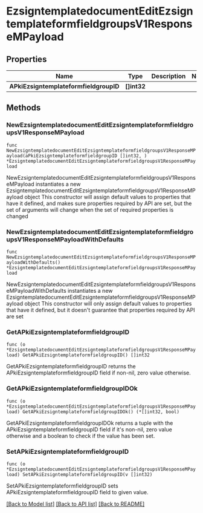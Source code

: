 # EzsigntemplatedocumentEditEzsigntemplateformfieldgroupsV1ResponseMPayload

## Properties

Name | Type | Description | Notes
------------ | ------------- | ------------- | -------------
**APkiEzsigntemplateformfieldgroupID** | **[]int32** |  | 

## Methods

### NewEzsigntemplatedocumentEditEzsigntemplateformfieldgroupsV1ResponseMPayload

`func NewEzsigntemplatedocumentEditEzsigntemplateformfieldgroupsV1ResponseMPayload(aPkiEzsigntemplateformfieldgroupID []int32, ) *EzsigntemplatedocumentEditEzsigntemplateformfieldgroupsV1ResponseMPayload`

NewEzsigntemplatedocumentEditEzsigntemplateformfieldgroupsV1ResponseMPayload instantiates a new EzsigntemplatedocumentEditEzsigntemplateformfieldgroupsV1ResponseMPayload object
This constructor will assign default values to properties that have it defined,
and makes sure properties required by API are set, but the set of arguments
will change when the set of required properties is changed

### NewEzsigntemplatedocumentEditEzsigntemplateformfieldgroupsV1ResponseMPayloadWithDefaults

`func NewEzsigntemplatedocumentEditEzsigntemplateformfieldgroupsV1ResponseMPayloadWithDefaults() *EzsigntemplatedocumentEditEzsigntemplateformfieldgroupsV1ResponseMPayload`

NewEzsigntemplatedocumentEditEzsigntemplateformfieldgroupsV1ResponseMPayloadWithDefaults instantiates a new EzsigntemplatedocumentEditEzsigntemplateformfieldgroupsV1ResponseMPayload object
This constructor will only assign default values to properties that have it defined,
but it doesn't guarantee that properties required by API are set

### GetAPkiEzsigntemplateformfieldgroupID

`func (o *EzsigntemplatedocumentEditEzsigntemplateformfieldgroupsV1ResponseMPayload) GetAPkiEzsigntemplateformfieldgroupID() []int32`

GetAPkiEzsigntemplateformfieldgroupID returns the APkiEzsigntemplateformfieldgroupID field if non-nil, zero value otherwise.

### GetAPkiEzsigntemplateformfieldgroupIDOk

`func (o *EzsigntemplatedocumentEditEzsigntemplateformfieldgroupsV1ResponseMPayload) GetAPkiEzsigntemplateformfieldgroupIDOk() (*[]int32, bool)`

GetAPkiEzsigntemplateformfieldgroupIDOk returns a tuple with the APkiEzsigntemplateformfieldgroupID field if it's non-nil, zero value otherwise
and a boolean to check if the value has been set.

### SetAPkiEzsigntemplateformfieldgroupID

`func (o *EzsigntemplatedocumentEditEzsigntemplateformfieldgroupsV1ResponseMPayload) SetAPkiEzsigntemplateformfieldgroupID(v []int32)`

SetAPkiEzsigntemplateformfieldgroupID sets APkiEzsigntemplateformfieldgroupID field to given value.



[[Back to Model list]](../README.md#documentation-for-models) [[Back to API list]](../README.md#documentation-for-api-endpoints) [[Back to README]](../README.md)


